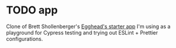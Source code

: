 # TODO app

Clone of Brett Shollenberger's [Egghead's starter app](https://github.com/brettshollenberger/cypress-egghead-course) I'm using as a playground for Cypress testing and trying out ESLint + Prettier configurations.
